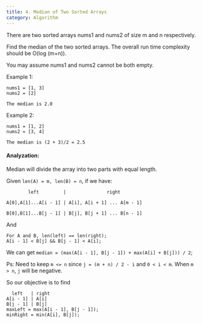 ```yaml
---
title: 4. Median of Two Sorted Arrays
category: Algorithm
---
```

There are two sorted arrays nums1 and nums2 of size m and n respectively.

Find the median of the two sorted arrays. The overall run time complexity should be O(log (m+n)).

You may assume nums1 and nums2 cannot be both empty.

Example 1:
```
nums1 = [1, 3]
nums2 = [2]

The median is 2.0
```
Example 2:
```
nums1 = [1, 2]
nums2 = [3, 4]

The median is (2 + 3)/2 = 2.5
```

#### Analyzation:
Median will divide the array into two parts with equal length.

Given `len(A) = m, len(B) = n`, if we have:
```
        left         |               right
```
```
A[0],A[1]...A[i - 1] | A[i], A[i + 1] ... A[m - 1]
```
```
B[0],B[1]...B[j - 1] | B[j], B[j + 1] ... B[n - 1]
```
And
```
For A and B, len(left) == len(right);
A[i - 1] < B[j] && B[j - 1] < A[i];
```

We can get `median = (max(A[i - 1], B[j - 1]) + max(A[i] + B[j])) / 2`;

Ps: Need to keep `m <= n` since `j = (m + n) / 2 - i` and `0 < i < m`. When `m > n`, `j` will be negative.

So our objective is to find 
```
  left   | right
A[i - 1] | A[i]
B[j - 1] | B[j]
maxLeft = max(A[i - 1], B[j - 1]);
minRight = min(A[i], B[j]);
```